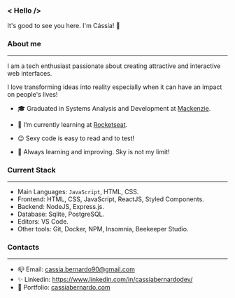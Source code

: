 ### < Hello /> 

It's good to see you here. I'm Cássia! 👋

### About me
___

I am a tech enthusiast passionate about creating attractive and interactive web interfaces.

I love transforming ideas into reality especially when it can have an impact on people's lives!

- 🎓 Graduated in Systems Analysis and Development at [Mackenzie](https://mackenzie.br/).

- 🌱 I’m currently learning at [Rocketseat](https://rocketseat.com.br/).

- 😉 Sexy code is easy to read and to test!

- 🚀 Always learning and improving. Sky is not my limit!


### Current Stack
___

- Main Languages: ```JavaScript```, HTML, CSS.
- Frontend: HTML, CSS, JavaScript, ReactJS, Styled Components.
- Backend: NodeJS, Express.js.
- Database: Sqlite, PostgreSQL.
- Editors: VS Code.
- Other tools: Git, Docker, NPM, Insomnia, Beekeeper Studio.


### Contacts
___

- 📪 Email: cassia.bernardo90@gmail.com
- ✨ Linkedin: https://www.linkedin.com/in/cassiabernardodev/
- 💜 Portfolio: [cassiabernardo.com](https://cassiabernardo.com/)



<!--
Here are some ideas to get you started:

- 🔭 I’m currently working on ...
- 🌱 I’m currently learning ...
- 👯 I’m looking to collaborate on ...
- 🤔 I’m looking for help with ...
- 💬 Ask me about ...
- 📫 How to reach me: ...
- 😄 Pronouns: ...
- ⚡ Fun fact: ...
-->
